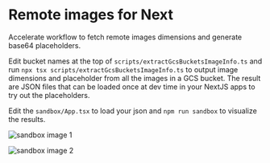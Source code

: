 # Remote images for Next

Accelerate workflow to fetch remote images dimensions and generate base64
placeholders.

Edit bucket names at the top of `scripts/extractGcsBucketsImageInfo.ts` and run
`npx tsx scripts/extractGcsBucketsImageInfo.ts` to output image dimensions and
placeholder from all the images in a GCS bucket. The result are JSON files that
can be loaded once at dev time in your NextJS apps to try out the placeholders.

Edit the `sandbox/App.tsx` to load your json and `npm run sandbox` to visualize
the results.

![sandbox image 1](https://storage.googleapis.com/github-pierusan-repos-assets/remote-images-for-next/sandbox1.png)

![sandbox image 2](https://storage.googleapis.com/github-pierusan-repos-assets/remote-images-for-next/sandbox2.png)
